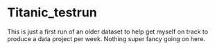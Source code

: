 # Titanic_testrun
This is just a first run of an older dataset to help get myself on track to produce a data project per week.  Nothing super fancy going on here.

